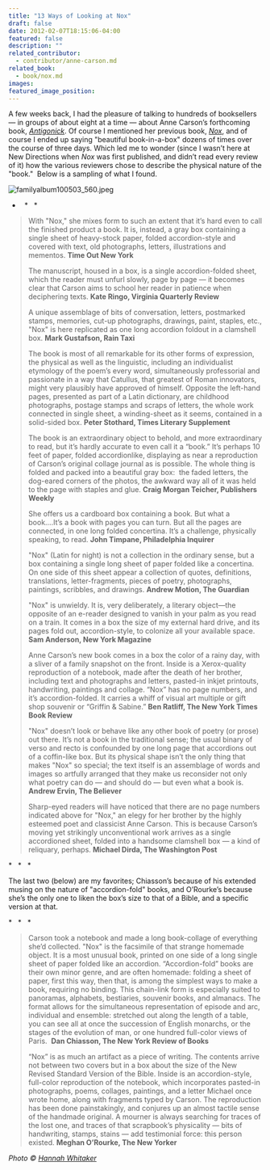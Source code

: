 ```yaml
---
title: "13 Ways of Looking at Nox"
draft: false
date: 2012-02-07T18:15:06-04:00
featured: false
description: ""
related_contributor:
  - contributor/anne-carson.md
related_book:
  - book/nox.md
images:
featured_image_position: 
---
```


A few weeks back, I had the pleasure of talking to hundreds of booksellers — in groups of about eight at a time — about Anne Carson’s forthcoming book, [_Antigonick_](http://ndbooks.com/blog/article/a-sneak-peek-at-anne-carsons-new-book). Of course I mentioned her previous book, [_Nox_](http://ndbooks.com/book/nox), and of course I ended up saying "beautiful book-in-a-box" dozens of times over the course of three days. Which led me to wonder (since I wasn’t here at New Directions when _Nox_ was first published, and didn’t read every review of it) how the various reviewers chose to describe the physical nature of the "book."  Below is a sampling of what I found.

![familyalbum100503_560.jpeg](http://ndbooks.com/images/uploads/familyalbum100503_560.jpeg)

*   *   *

> With "Nox," she mixes form to such an extent that it’s hard even to call the finished product a book. It is, instead, a gray box containing a single sheet of heavy-stock paper, folded accordion-style and covered with text, old photographs, letters, illustrations and mementos.
> **Time Out New York**
>
> The manuscript, housed in a box, is a single accordion-folded sheet, which the reader must unfurl slowly, page by page — it becomes clear that Carson aims to school her reader in patience when deciphering texts.
> **Kate Ringo, Virginia Quarterly Review**
>
> A unique assemblage of bits of conversation, letters, postmarked stamps, memories, cut-up photographs, drawings, paint, staples, etc., "Nox" is here replicated as one long accordion foldout in a clamshell box.
> **Mark Gustafson, Rain Taxi**
>
> The book is most of all remarkable for its other forms of expression, the physical as well as the linguistic, including an individualist etymology of the poem’s every word, simultaneously professorial and passionate in a way that Catullus, that greatest of Roman innovators, might very plausibly have approved of himself. Opposite the left-hand pages, presented as part of a Latin dictionary, are childhood photographs, postage stamps and scraps of letters, the whole work connected in single sheet, a winding-sheet as it seems, contained in a solid-sided box.
> **Peter Stothard, Times Literary Supplement**
>
> The book is an extraordinary object to behold, and more extraordinary to read, but it’s hardly accurate to even call it a “book.” It’s perhaps 10 feet of paper, folded accordionlike, displaying as near a reproduction of Carson’s original collage journal as is possible. The whole thing is folded and packed into a beautiful gray box:  the faded letters, the dog-eared corners of the photos, the awkward way all of it was held to the page with staples and glue.
> **Craig Morgan Teicher, Publishers Weekly**
>
> She offers us a cardboard box containing a book. But what a book….It’s a book with pages you can turn. But all the pages are connected, in one long folded concertina. It’s a challenge, physically speaking, to read.
> **John Timpane, Philadelphia Inquirer**
>
> "Nox" (Latin for night) is not a collection in the ordinary sense, but a box containing a single long sheet of paper folded like a concertina. On one side of this sheet appear a collection of quotes, definitions, translations, letter-fragments, pieces of poetry, photographs, paintings, scribbles, and drawings.
> **Andrew Motion, The Guardian**
>
> "Nox" is unwieldy. It is, very deliberately, a literary object—the opposite of an e-reader designed to vanish in your palm as you read on a train. It comes in a box the size of my external hard drive, and its pages fold out, accordion-style, to colonize all your available space.
> **Sam Anderson, New York Magazine**
>
> Anne Carson’s new book comes in a box the color of a rainy day, with a sliver of a family snapshot on the front. Inside is a Xerox-quality reproduction of a notebook, made after the death of her brother, including text and photographs and letters, pasted-in inkjet printouts, handwriting, paintings and collage. “Nox” has no page numbers, and it’s accordion-folded. It carries a whiff of visual art multiple or gift shop souvenir or “Griffin & Sabine.”
> **Ben Ratliff, The New York Times Book Review**
>
> "Nox" doesn’t look or behave like any other book of poetry (or prose) out there. It’s not a book in the traditional sense; the usual binary of verso and recto is confounded by one long page that accordions out of a coffin-like box. But its physical shape isn’t the only thing that makes "Nox" so special; the text itself is an assemblage of words and images so artfully arranged that they make us reconsider not only what poetry can do — and should do — but even what a book is.
> **Andrew Ervin, The Believer**
>
> Sharp-eyed readers will have noticed that there are no page numbers indicated above for "Nox," an elegy for her brother by the highly esteemed poet and classicist Anne Carson. This is because Carson’s moving yet strikingly unconventional work arrives as a single accordioned sheet, folded into a handsome clamshell box — a kind of reliquary, perhaps.
> **Michael Dirda, The Washington Post**

*   *   *

The last two (below) are my favorites; Chiasson’s because of his extended musing on the nature of "accordion-fold" books, and O’Rourke’s because she’s the only one to liken the box’s size to that of a Bible, and a specific version at that.  

*   *   *

> Carson took a notebook and made a long book-collage of everything she’d collected. "Nox" is the facsimile of that strange homemade object. It is a most unusual book, printed on one side of a long single sheet of paper folded like an accordion. “Accordion-fold” books are their own minor genre, and are often homemade: folding a sheet of paper, first this way, then that, is among the simplest ways to make a book, requiring no binding. This chain-link form is especially suited to panoramas, alphabets, bestiaries, souvenir books, and almanacs. The format allows for the simultaneous representation of episode and arc, individual and ensemble: stretched out along the length of a table, you can see all at once the succession of English monarchs, or the stages of the evolution of man, or one hundred full-color views of Paris. 
> **Dan Chiasson, The New York Review of Books**
>
> “Nox” is as much an artifact as a piece of writing. The contents arrive not between two covers but in a box about the size of the New Revised Standard Version of the Bible. Inside is an accordion-style, full-color reproduction of the notebook, which incorporates pasted-in photographs, poems, collages, paintings, and a letter Michael once wrote home, along with fragments typed by Carson. The reproduction has been done painstakingly, and conjures up an almost tactile sense of the handmade original. A mourner is always searching for traces of the lost one, and traces of that scrapbook’s physicality — bits of handwriting, stamps, stains — add testimonial force: this person existed.
> **Meghan O’Rourke, The New Yorker**

_Photo © [Hannah Whitaker](http://hwhitaker.com/index.html)_
